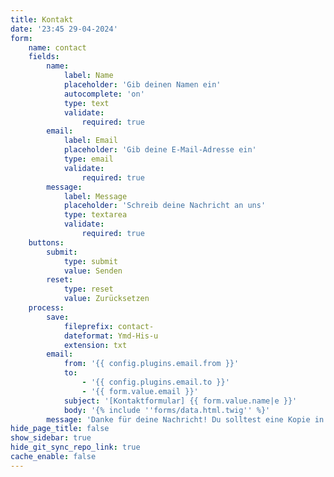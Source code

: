 ```yaml
---
title: Kontakt
date: '23:45 29-04-2024'
form:
    name: contact
    fields:
        name:
            label: Name
            placeholder: 'Gib deinen Namen ein'
            autocomplete: 'on'
            type: text
            validate:
                required: true
        email:
            label: Email
            placeholder: 'Gib deine E-Mail-Adresse ein'
            type: email
            validate:
                required: true
        message:
            label: Message
            placeholder: 'Schreib deine Nachricht an uns'
            type: textarea
            validate:
                required: true
    buttons:
        submit:
            type: submit
            value: Senden
        reset:
            type: reset
            value: Zurücksetzen
    process:
        save:
            fileprefix: contact-
            dateformat: Ymd-His-u
            extension: txt
        email:
            from: '{{ config.plugins.email.from }}'
            to:
                - '{{ config.plugins.email.to }}'
                - '{{ form.value.email }}'
            subject: '[Kontaktformular] {{ form.value.name|e }}'
            body: '{% include ''forms/data.html.twig'' %}'
        message: 'Danke für deine Nachricht! Du solltest eine Kopie in deine Mailbox erhalten.'
hide_page_title: false
show_sidebar: true
hide_git_sync_repo_link: true
cache_enable: false
---
```


